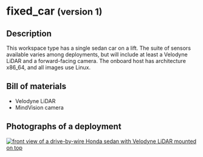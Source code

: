 fixed_car <small>(version 1)</small>
=========

Description
-----------

This workspace type has a single sedan car on a lift. The suite of sensors
available varies among deployments, but will include at least a Velodyne LiDAR
and a forward-facing camera. The onboard host has architecture x86_64, and all
images use Linux.


Bill of materials
-----------------

* Velodyne LiDAR
* MindVision camera


Photographs of a deployment
---------------------------

<a title="enlarge" href="figures/PIX_Honda_car_frontcornerview.png">![front view of a drive-by-wire Honda sedan with Velodyne LiDAR mounted on top](figures/480px-PIX_Honda_car_frontcornerview.jpg)</a>
